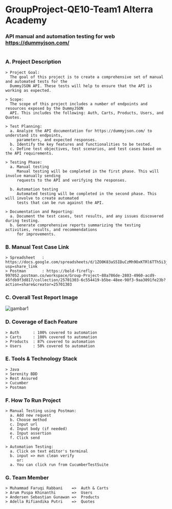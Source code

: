 # GroupProject-QE10-Team1 Alterra Academy
### API manual and automation testing for web https://dummyjson.com/
#
### A. Project Description
    > Project Goal:
      The goal of this project is to create a comprehensive set of manual and automated tests for the 
      DummyJSON API. These tests will help to ensure that the API is working as expected.
  
    > Scope:
      The scope of this project includes a number of endpoints and resources exposed by the DummyJSON 
      API. This includes the following: Auth, Carts, Products, Users, and Quotes.
    
    > Test Planning:
      a. Analyze the API documentation for https://dummyjson.com/ to understand its endpoints, 
         parameters, and expected responses.
      b. Identify the key features and functionalities to be tested.
      c. Define test objectives, test scenarios, and test cases based on the API requirements.

    > Testing Phase:
      a. Manual testing
         Manual testing will be completed in the first phase. This will involve manually sending 
         requests to the API and verifying the responses.
   
      b. Automation testing
         Automated testing will be completed in the second phase. This will involve to create automated 
         tests that can be run against the API.

    > Documentation and Reporting:
      a. Document the test cases, test results, and any issues discovered during testing.
      b. Generate comprehensive reports summarizing the testing activities, results, and recommendations 
         for improvements.

### B. Manual Test Case Link
    > Spreadsheet   : https://docs.google.com/spreadsheets/d/1ZO0K83aS5IDuCzMh9OxKTRl6TTh5i3ju0M0LN4XXrt4/edit?usp=share_link
    > Postman       : https://bold-firefly-997052.postman.co/workspace/Group-Project~88a786de-2803-4960-acd9-45fdb9f3d817/collection/25701303-6c554419-b5be-48ee-98f3-9aa3091fe23b?action=share&creator=25701303

### C. Overall Test Report Image

![gambar1](gambar1.png)

### D. Coverage of Each Feature
    > Auth      : 100% covered to automation
    > Carts     : 100% covered to automation
    > Products  : 87% covered to automation
    > Users     : 50% covered to automation

### E. Tools & Technology Stack
    > Java
    > Serenity BDD
    > Rest Assured
    > Cucumber
    > Postman

### F. How To Run Project
    > Manual Testing using Postman:
      a. Add new request
      b. Choose method
      c. Input url
      d. Input body (if needed)
      e. Input assertion
      f. Click send

    > Automation Testing:
      a. Click on text editor's terminal
      b. input => mvn clean verify
         or:
      a. You can click run from CucumberTestSuite

### G. Team Member
    > Muhammad Faruqi Rabbani    =>  Auth & Carts
    > Arum Puspa Khinanthi       =>  Users
    > Andersen Sebastian Gunawan =>  Products
    > Adella Rifiandika Putri    =>  Quotes
